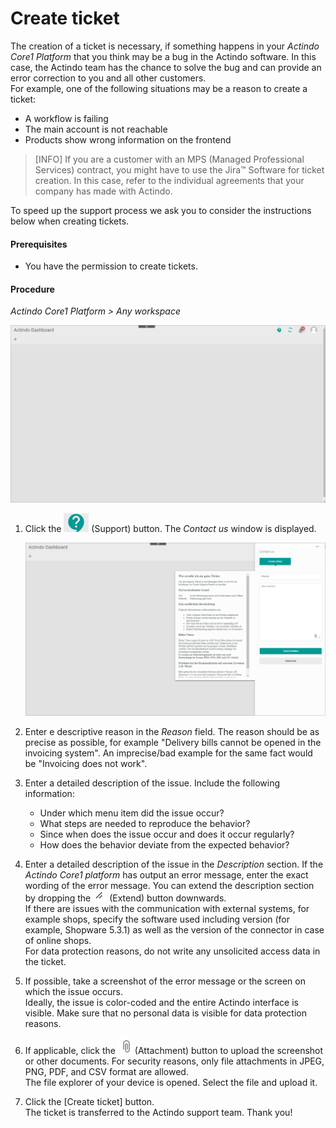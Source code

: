 # Create ticket

The creation of a ticket is necessary, if something happens in your *Actindo Core1 Platform* that you think may be a bug in the Actindo software. In this case, the Actindo team has the chance to solve the bug and can provide an error correction to you and all other customers.   
For example, one of the following situations may be a reason to create a ticket:   
- A workflow is failing
- The main account is not reachable
- Products show wrong information on the frontend   

 >[INFO] If you are a customer with an MPS (Managed Professional Services) contract, you might have to use the Jira&trade; Software for ticket creation. In this case, refer to the individual agreements that your company has made with Actindo.

To speed up the support process we ask you to consider the instructions below when creating tickets.

#### Prerequisites

- You have the permission to create tickets.

#### Procedure

*Actindo Core1 Platform > Any workspace*

![Core1 Platform](../../Assets/Screenshots/Core1Platform/UsingCore1/Core1Ticket.png "[Core1 Platform]")   

1. Click the ![Support](../../Assets/Icons/CreateTicket.png "[Support]") (Support) button.
The *Contact us* window is displayed.

   ![Contact us](../../Assets/Screenshots/Core1Platform/UsingCore1/Core1TicketTemplate.png "[Contact us")   

2. Enter e descriptive reason in the *Reason* field. The reason should be as precise as possible, for example "Delivery bills cannot be opened in the invoicing system".  An imprecise/bad example for the same fact would be "Invoicing does not work". 

3. Enter a detailed description of the issue. Include the following information:
     - Under which menu item did the issue occur?
     - What steps are needed to reproduce the behavior?
     - Since when does the issue occur and does it occur regularly?
    - How does the behavior deviate from the expected behavior?    

4. Enter a detailed description of the issue in the *Description* section. If the *Actindo Core1 platform* has output an error message, enter the exact wording of the error message. You can extend the description section by dropping the ![Extend](../../Assets/Icons/Extend.png "[Extend") (Extend) button downwards.   
If there are issues with the communication with external systems, for example shops, specify the software used including version (for example, Shopware 5.3.1) as well as the version of the connector in case of online shops.  
For data protection reasons, do not write any unsolicited access data in the ticket.

5. If possible, take a screenshot of the error message or the screen on which the issue occurs.    
Ideally, the issue is color-coded and the entire Actindo interface is visible. Make sure that no personal data is visible for data protection reasons.

5. If applicable, click the ![Attachment](../../Assets/Icons/Attachment.png "[Attachment") (Attachment) button to upload the screenshot or other documents. For security reasons, only file attachments in JPEG, PNG, PDF, and CSV format are allowed.   
The file explorer of your device is opened. Select the file and upload it.

6. Click the [Create ticket] button.   
The ticket is transferred to the Actindo support team. Thank you!

